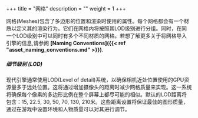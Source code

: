 +++
title = "网格"
description = ""
weight = 1
+++

网格(Meshes)包含了多边形的位置和渲染时使用的属性。每个网格都会有一个材质以定义其的渲染行为。它们在网格内将按照其LOD级别进行分组。同时，在同一个LOD级别中可以同时有多个不同材质的网格。若想了解更多关于将网格导入引擎的信息,请参阅 <strong>[Naming Conventions]({{< ref "asset_naming_conventions.md" >}})</strong>.


##### 细节级别 (LOD)

现代引擎通常使用LOD(Level of detail)系统，以确保相机近处位置使用的GPU资源量多于远处位置。这将通过增加摄像头的距离时减少网格质量来实现。这一系统将确保每个像素的多边形比例在整个屏幕上都尽可能的相似。默认的LOD距离将包含：15, 22.5, 30, 50, 70, 130, 210米。这些距离设置将保证最佳的图形质量，通过在游戏中设置环境和人物质量可以对其进行调节。